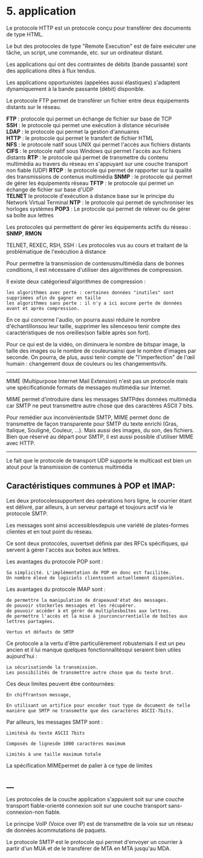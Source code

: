 # 5. application

Le protocole HTTP est un protocole conçu pour transférer des documents de type HTML.

Le but des protocoles de type "Remote Execution" est de faire exécuter une tâche, un script, une commande, etc. sur un ordinateur distant.

Les applications qui ont des contraintes de débits (bande passante) sont des applications dites à flux tendus.

Les applications opportunistes (appelées aussi élastiques) s'adaptent dynamiquement à la bande passante (débit) disponible.

Le protocole FTP permet de transférer un fichier entre deux équipements distants sur le réseau.

**FTP** : protocole qui permet un échange de fichier sur base de TCP   
**SSH** : le protocole qui permet une exécution à distance sécurisée  
**LDAP** : le protocole qui permet la gestion d'annuaires  
**HTTP** : le protocole qui permet le transfert de fichier HTML  
**NFS** : le protocole natif sous UNIX qui permet l'accès aux fichiers distants  
**CIFS** : le protocole natif sous Windows qui permet l'accès aux fichiers distants
**RTP** : le protocole qui permet de transmettre du contenu multimédia au travers du réseau en s'appuyant sur une couche transport non fiable (UDP)
**RTCP** : le protocole qui permet de rapporter sur la qualité des transmissions de contenus multimédia
**SNMP** : le protocole qui permet de gérer les équipements réseau
**TFTP** : le protocole qui permet un échange de fichier sur base d'UDP  
**TELNET** le protocole d'exécution à distance base sur le principe du Network Virtual Terminal
**NTP** : le protocole qui permet de synchroniser les horloges systèmes
**POP3** : Le protocole qui permet de relever ou de gérer sa boîte aux lettres


Les protocoles qui permettent de gérer les équipements actifs du réseau : **SNMP**, **RMON**

TELNET, REXEC, RSH, SSH  : Les protocoles vus au cours et traitant de la problématique de l'exécution à distance

Pour permettre la transmission de contenusmultimédia dans de bonnes conditions, il est nécessaire d'utiliser des algorithmes de compression.

Il existe deux catégoriesd'algorithmes de compression :

    les algorithmes avec perte : certaines données "inutiles" sont supprimées afin de gagner en taille
    les algorithmes sans perte : il n'y a ici aucune perte de données avant et après compression.

En ce qui concerne l'audio, on pourra aussi réduire le nombre d'échantillonsou leur taille, supprimer les silencesou tenir compte des caractéristiques de nos oreilles(son faible après son fort).

Pour ce qui est de la vidéo, on diminuera le nombre de bitspar image, la taille des images ou le nombre de couleursainsi que le nombre d'images par seconde. On pourra, de plus, aussi tenir compte de "l'imperfection" de l'œil humain : changement doux de couleurs ou les changementsvifs.

---

MIME (Multipurpose Internet Mail Extension) n'est pas un protocole mais une spécificationde formats de messages multimédia sur Internet.

MIME permet d’introduire dans les messages SMTPdes données multimédia car SMTP ne peut transmettre autre chose que des caractères ASCII 7 bits.

Pour remédier aux inconvénientsde SMTP, MIME permet donc de transmettre de façon transparente pour SMTP du texte enrichi (Gras, Italique, Souligné, Couleur, ...). Mais aussi des images, du son, des fichiers.
Bien que réservé au départ pour SMTP, il est aussi possible d'utiliser MIME avec HTTP.

---

Le fait que le protocole de transport UDP supporte le multicast est bien un atout pour la transmission de contenus multimédia

## Caractéristiques communes à POP et IMAP:

Les deux protocolessupportent des opérations hors ligne, le courrier étant est délivré, par ailleurs, à un serveur partagé et toujours actif via le protocole SMTP.

Les messages sont ainsi accessiblesdepuis une variété de plates-formes clientes et en tout point du réseau.

Ce sont deux protocoles, ouvertset définis par des RFCs spécifiques, qui servent à gérer l'accès aux boites aux lettres.

Les avantages du protocole POP sont :

    Sa simplicité. L'implémentation de POP en donc est facilitée.
    Un nombre élevé de logiciels clientssont actuellement disponibles.

Les avantages du protocole IMAP sont :

    de permettre la manipulation de drapeauxd'état des messages.
    de pouvoir stockerles messages et les récupérer.
    de pouvoir accéder à et gérer de multiplesboîtes aux lettres.
    de permettre l'accès et la mise à jourconcurrentielle de boîtes aux lettres partagées.

    Vertus et défauts de SMTP

Ce protocole a la vertu d'être particulièrement robustemais il est un peu ancien et il lui manque quelques fonctionnalitésqui seraient bien utiles aujourd'hui :

    La sécurisationde la transmission.
    Les possibilités de transmettre autre chose que du texte brut.

Ces deux limites peuvent être contournées:

    En chiffrantson message,

    En utilisant un artifice pour encoder tout type de document de telle manière que SMTP ne transmette que des caractères ASCII‑7bits.

Par ailleurs, les messages SMTP sont :

    Limitésà du texte ASCII 7bits

    Composés de lignesde 1000 caractères maximum

    Limités à une taille maximum totale

La spécification MIMEpermet de palier à ce type de limites




## __

Les protocoles de la couche application s'appuient soit sur une couche transport fiable-orienté connexion soit sur une couche transport sans-connexion-non fiable.

Le principe VoIP (Voice over IP) est de transmettre de la voix sur un réseau de données àcommutations de paquets.

Le protocole SMTP est le protocole qui permet d'envoyer un courrier à partir d'un MUA et de le transférer de MTA en MTA jusqu'au MDA.
